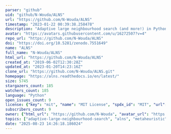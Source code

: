 ```yaml
---
parser: "github"
uid: "github/N-Wouda/ALNS"
url: "https://github.com/N-Wouda/ALNS"
timestamp: "2023-01-22 00:39:38.258478"
description: "Adaptive large neighbourhood search (and more!) in Python."
avatar: "https://avatars.githubusercontent.com/u/16272507?v=4"
repo_url: "https://github.com/N-Wouda/ALNS"
doi: "https://doi.org/10.5281/zenodo.7551649"
name: "ALNS"
full_name: "N-Wouda/ALNS"
html_url: "https://github.com/N-Wouda/ALNS"
created_at: "2019-06-02T12:30:28Z"
updated_at: "2023-01-20T14:23:16Z"
clone_url: "https://github.com/N-Wouda/ALNS.git"
homepage: "https://alns.readthedocs.io/en/latest/"
size: 5745
stargazers_count: 185
watchers_count: 185
language: "Python"
open_issues_count: 9
license: {"key": "mit", "name": "MIT License", "spdx_id": "MIT", "url": "https://api.github.com/licenses/mit", "node_id": "MDc6TGljZW5zZTEz"}
subscribers_count: 9
owner: {"html_url": "https://github.com/N-Wouda", "avatar_url": "https://avatars.githubusercontent.com/u/16272507?v=4", "login": "N-Wouda", "type": "User"}
topics: ["adaptive-large-neighbourhood-search", "alns", "metaheuristic", "operations-research", "python", "travelling-salesman-problem", "cutting-stock-problem", "vehicle-routing-problem", "rcpsp", "scheduling-problem", "tsp", "vrp", "flow-shop"]
date: "2025-08-23 14:26:18.186024"
---
```

